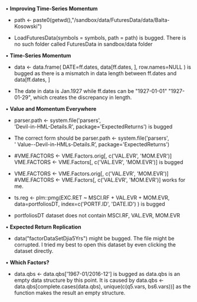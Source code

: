 • **Improving Time-Series Momentum**

-   path \<- paste0(getwd(),"/sandbox/data/FuturesData/data/Balta-Kosowski")

-   LoadFuturesData(symbols = symbols, path = path) is bugged. There is no such folder called FuturesData in sandbox/data folder

• **Time-Series Momentum**

-   data \<- data.frame( DATE=ff.dates, data[ff.dates, ], row.names=NULL ) is bugged as there is a mismatch in data length between ff.dates and data[ff.dates, ]

-   The date in data is Jan.1927 while ff.dates can be "1927-01-01" "1927-01-29", which creates the discrepancy in length.

• **Value and Momentum Everywhere**

-   parser.path \<- system.file('parsers',\
    'Devil-in-HML-Details.R', package='ExpectedReturns') is bugged

-   The correct form should be parser.path \<- system.file('parsers',\
    ' Value--Devil-in-HMLs-Details.R’, package='ExpectedReturns')

-   #VME.FACTORS \<- VME.Factors.orig[, c('VAL.EVR', 'MOM.EVR')] VME.FACTORS \<- VME.Factors[, c('VAL.EVR', 'MOM.EVR')] is bugged

-   VME.FACTORS \<- VME.Factors.orig[, c('VAL.EVR', 'MOM.EVR')] #VME.FACTORS \<- VME.Factors[, c('VAL.EVR', 'MOM.EVR')] works for me.

-   ts.reg \<- plm::pmg(EXC.RET \~ MSCI.RF + VAL.EVR + MOM.EVR, data=portfoliosDT, index=c('PORTF.ID', 'DATE.ID') ) is bugged

-   portfoliosDT dataset does not contain MSCI.RF, VAL.EVR, MOM.EVR

• **Expected Return Replication**

-   data("factorDataSetDjia5Yrs") might be bugged. The file might be corrupted. I tried my best to open this dataset by even clicking the dataset directly.

• **Which Factors?**

-   data.qbs \<- data.qbs['1967-01/2016-12'] is bugged as data.qbs is an empty data structure by this point. It is caused by data.qbs \<- data.qbs[complete.cases(data.qbs), unique(c(q5.vars, bs6.vars))] as the function makes the result an empty structure.
